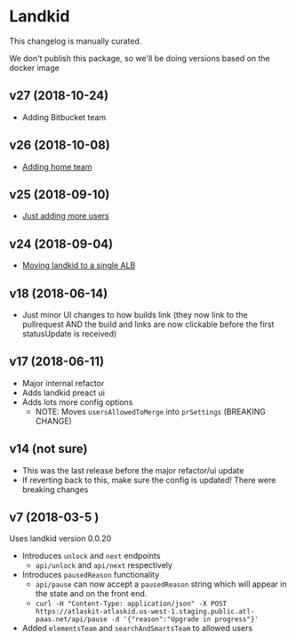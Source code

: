 # Landkid

This changelog is manually curated.

We don't publish this package, so we'll be doing versions based on the docker image

## v27 (2018-10-24)

* Adding Bitbucket team

## v26 (2018-10-08)

* [Adding home team](https://trello.com/c/mPYXBp0G/)

## v25 (2018-09-10)

* [Just adding more users](https://trello.com/c/vuRjKTd4/)

## v24 (2018-09-04)

* [Moving landkid to a single ALB](https://trello.com/c/GjPB5VBb/)

## v18 (2018-06-14)

* Just minor UI changes to how builds link (they now link to the pullrequest AND the build and links are now clickable before the first statusUpdate is received)

## v17 (2018-06-11)

* Major internal refactor
* Adds landkid preact ui
* Adds lots more config options
  * NOTE: Moves `usersAllowedToMerge` into `prSettings` (BREAKING CHANGE)

## v14 (not sure)

* This was the last release before the major refactor/ui update
* If reverting back to this, make sure the config is updated! There were breaking changes

## v7 (2018-03-5 )

Uses landkid version 0.0.20

* Introduces `unlock` and `next` endpoints
  * `api/unlock` and `api/next` respectively
* Introduces `pausedReason` functionality
  * `api/pause` can now accept a `pausedReason` string which will appear in the state and on the
   front end.
  * `curl -H "Content-Type: application/json" -X POST https://atlaskit-atlaskid.us-west-1.staging.public.atl-paas.net/api/pause -d '{"reason":"Upgrade in progress"}'`
* Added `elementsTeam` and `searchAndSmartsTeam` to allowed users

